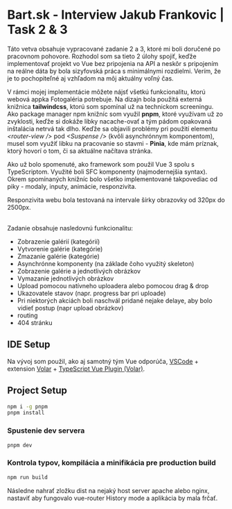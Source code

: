 # Bart.sk - Interview Jakub Frankovic | Task 2 & 3

Táto vetva obsahuje vypracované zadanie 2 a 3, ktoré mi boli doručené po pracovnom pohovore. Rozhodol som sa tieto 2 úlohy spojiť, keďže implementovať projekt vo Vue bez pripojenia na API a neskôr s pripojením na reálne dáta by bola sizyfovská práca s minimálnymi rozdielmi. Verím, že je to pochopiteľné aj vzhľadom na môj aktuálny voľný čas.

V rámci mojej implementácie môžete nájsť všetkú funkcionalitu, ktorú webová appka Fotogaléria potrebuje. Na dizajn bola použitá externá knižnica <b>tailwindcss</b>, ktorú som spomínal už na technickom screeningu. Ako package manager npm knižníc som využil <b>pnpm</b>, ktoré využívam už zo zvyklosti, keďže si dokáže libky nacache-ovať a tým pádom opakovaná inštalácia netrvá tak dlho. Keďže sa objavili problémy pri použití elementu _<router-view \/>_ pod _\<Suspense \/>_ (kvôli asynchrónnym komponentom), musel som využiť libku na pracovanie so stavmi - <b>Pinia</b>, kde mám príznak, ktorý hovorí o tom, či sa aktuálne načítava stránka.

Ako už bolo spomenuté, ako framework som použil Vue 3 spolu s TypeScriptom. Využité boli SFC komponenty (najmodernejšia syntax). Okrem spomínaných knižníc bolo všetko implementované takpovediac od piky - modaly, inputy, animácie, responzivita.

Responzivita webu bola testovaná na intervale šírky obrazovky od 320px do 2500px.

<br>
Zadanie obsahuje nasledovnú funkcionalitu:

- Zobrazenie galérií (kategórií)
- Vytvorenie galérie (kategórie)
- Zmazanie galérie (kategórie)
- Asynchrónne komponenty (na základe čoho využitý skeleton)
- Zobrazenie galérie a jednotlivých obrázkov
- Vymazanie jednotlivých obrázkov
- Upload pomocou natívneho uploadera alebo pomocou drag & drop
- Ukazovatele stavov (napr. progress bar pri uploade)
- Pri niektorých akciách boli naschvál pridané nejake delaye, aby bolo vidieť postup (napr upload obrázkov)
- routing
- 404 stránku

## IDE Setup

Na vývoj som použil, ako aj samotný tým Vue odporúča, [VSCode](https://code.visualstudio.com/) + extension [Volar](https://marketplace.visualstudio.com/items?itemName=Vue.volar) + [TypeScript Vue Plugin (Volar)](https://marketplace.visualstudio.com/items?itemName=Vue.vscode-typescript-vue-plugin).

## Project Setup

```sh
npm i -g pnpm
pnpm install
```

### Spustenie dev servera

```sh
pnpm dev
```

### Kontrola typov, kompilácia a minifikácia pre production build

```sh
npm run build
```

Následne nahrať zložku dist na nejaký host server apache alebo nginx, nastaviť aby fungovalo vue-router History mode a aplikácia by mala frčať.
